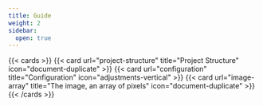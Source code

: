 ```yaml
---
title: Guide
weight: 2
sidebar:
  open: true
---
```


{{< cards >}}
  {{< card url="project-structure" title="Project Structure" icon="document-duplicate" >}}
  {{< card url="configuration" title="Configuration" icon="adjustments-vertical" >}}
  {{< card url="image-array" title="The image, an array of pixels" icon="document-duplicate" >}}
{{< /cards >}}
